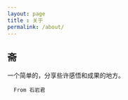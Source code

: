 ```yaml
---
layout: page
title : 关于
permalink: /about/
---
```


<h2>斋</h2>
<p>一个简单的，分享些许感悟和成果的地方。
      
      From 石岩君

</p>


